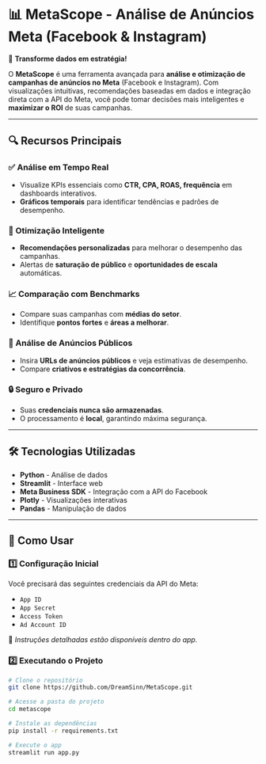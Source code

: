 # 📊 MetaScope - Análise de Anúncios Meta (Facebook & Instagram)

🚀 **Transforme dados em estratégia!**

O **MetaScope** é uma ferramenta avançada para **análise e otimização de campanhas de anúncios no Meta** (Facebook e Instagram). Com visualizações intuitivas, recomendações baseadas em dados e integração direta com a API do Meta, você pode tomar decisões mais inteligentes e **maximizar o ROI** de suas campanhas.

---

## 🔍 Recursos Principais

### ✅ Análise em Tempo Real
- Visualize KPIs essenciais como **CTR, CPA, ROAS, frequência** em dashboards interativos.  
- **Gráficos temporais** para identificar tendências e padrões de desempenho.

### 🎯 Otimização Inteligente
- **Recomendações personalizadas** para melhorar o desempenho das campanhas.  
- Alertas de **saturação de público** e **oportunidades de escala** automáticas.

### 📈 Comparação com Benchmarks
- Compare suas campanhas com **médias do setor**.  
- Identifique **pontos fortes** e **áreas a melhorar**.

### 🔗 Análise de Anúncios Públicos
- Insira **URLs de anúncios públicos** e veja estimativas de desempenho.  
- Compare **criativos e estratégias da concorrência**.

### 🔒 Seguro e Privado
- Suas **credenciais nunca são armazenadas**.  
- O processamento é **local**, garantindo máxima segurança.

---

## 🛠️ Tecnologias Utilizadas

- **Python** - Análise de dados  
- **Streamlit** - Interface web  
- **Meta Business SDK** - Integração com a API do Facebook  
- **Plotly** - Visualizações interativas  
- **Pandas** - Manipulação de dados

---

## 🚀 Como Usar

### 1️⃣ Configuração Inicial

Você precisará das seguintes credenciais da API do Meta:

- `App ID`  
- `App Secret`  
- `Access Token`  
- `Ad Account ID`

📌 *Instruções detalhadas estão disponíveis dentro do app.*

### 2️⃣ Executando o Projeto

```bash
# Clone o repositório
git clone https://github.com/DreamSinn/MetaScope.git

# Acesse a pasta do projeto
cd metascope

# Instale as dependências
pip install -r requirements.txt

# Execute o app
streamlit run app.py
